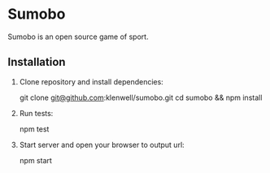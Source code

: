 # Sumobo

Sumobo is an open source game of sport.

## Installation

1. Clone repository and install dependencies:

    git clone git@github.com:klenwell/sumobo.git
    cd sumobo && npm install

2. Run tests:

    npm test

3. Start server and open your browser to output url:

    npm start
